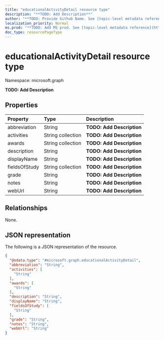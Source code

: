 ```yaml
---
title: "educationalActivityDetail resource type"
description: "**TODO: Add Description**"
author: "**TODO: Provide Github Name. See [topic-level metadata reference](https://msgo.azurewebsites.net/add/document/guidelines/metadata.html#topic-level-metadata)**"
localization_priority: Normal
ms.prod: "**TODO: Add MS prod. See [topic-level metadata reference](https://msgo.azurewebsites.net/add/document/guidelines/metadata.html#topic-level-metadata)**"
doc_type: resourcePageType
---
```


# educationalActivityDetail resource type

Namespace: microsoft.graph



**TODO: Add Description**

## Properties
|Property|Type|Description|
|:---|:---|:---|
|abbreviation|String|**TODO: Add Description**|
|activities|String collection|**TODO: Add Description**|
|awards|String collection|**TODO: Add Description**|
|description|String|**TODO: Add Description**|
|displayName|String|**TODO: Add Description**|
|fieldsOfStudy|String collection|**TODO: Add Description**|
|grade|String|**TODO: Add Description**|
|notes|String|**TODO: Add Description**|
|webUrl|String|**TODO: Add Description**|

## Relationships
None.

## JSON representation
The following is a JSON representation of the resource.
<!-- {
  "blockType": "resource",
  "@odata.type": "microsoft.graph.educationalActivityDetail"
}
-->
``` json
{
  "@odata.type": "#microsoft.graph.educationalActivityDetail",
  "abbreviation": "String",
  "activities": [
    "String"
  ],
  "awards": [
    "String"
  ],
  "description": "String",
  "displayName": "String",
  "fieldsOfStudy": [
    "String"
  ],
  "grade": "String",
  "notes": "String",
  "webUrl": "String"
}
```

